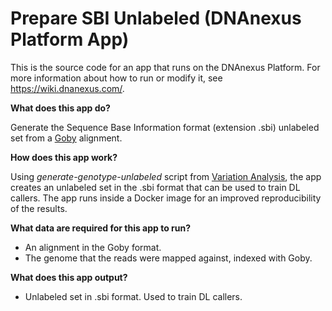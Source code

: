 <!-- dx-header -->
# Prepare SBI Unlabeled (DNAnexus Platform App)

This is the source code for an app that runs on the DNAnexus Platform.
For more information about how to run or modify it, see
https://wiki.dnanexus.com/.
<!-- /dx-header -->

**What does this app do?**

Generate the Sequence Base Information format (extension .sbi) unlabeled set from a [Goby](http://campagnelab.org/software/goby/) alignment.

**How does this app work?**

Using _generate-genotype-unlabeled_ script from [Variation Analysis](https://github.com/CampagneLaboratory/variationanalysis), the app creates an unlabeled set in the .sbi format that can be used to train DL callers.
The app runs inside a Docker image for an improved reproducibility of the results.

**What data are required for this app to run?**

* An alignment in the Goby format.
* The genome that the reads were mapped against, indexed with Goby.
           
**What does this app output?**

* Unlabeled set in .sbi format. Used to train DL callers.